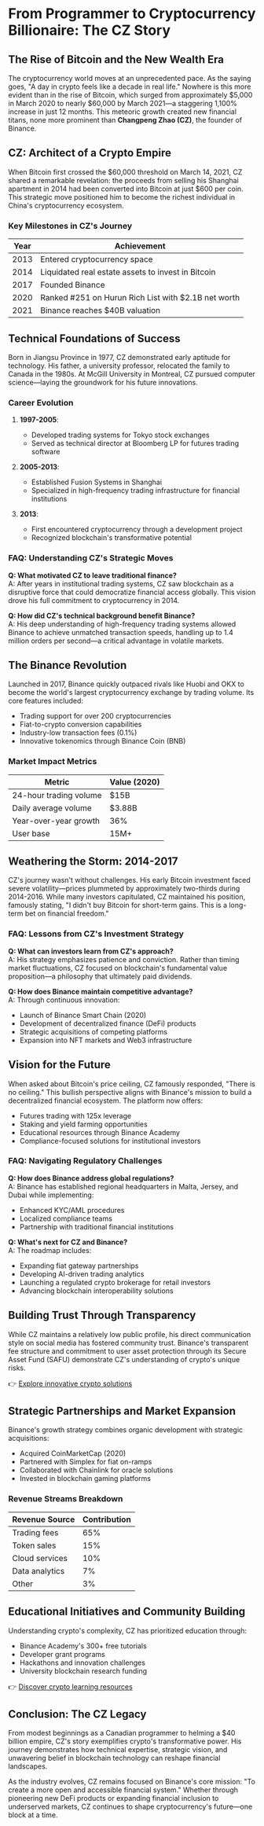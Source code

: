 # From Programmer to Cryptocurrency Billionaire: The CZ Story

## The Rise of Bitcoin and the New Wealth Era  
The cryptocurrency world moves at an unprecedented pace. As the saying goes, "A day in crypto feels like a decade in real life." Nowhere is this more evident than in the rise of Bitcoin, which surged from approximately $5,000 in March 2020 to nearly $60,000 by March 2021—a staggering 1,100% increase in just 12 months. This meteoric growth created new financial titans, none more prominent than **Changpeng Zhao (CZ)**, the founder of Binance.

## CZ: Architect of a Crypto Empire  
When Bitcoin first crossed the $60,000 threshold on March 14, 2021, CZ shared a remarkable revelation: the proceeds from selling his Shanghai apartment in 2014 had been converted into Bitcoin at just $600 per coin. This strategic move positioned him to become the richest individual in China's cryptocurrency ecosystem.

### Key Milestones in CZ's Journey  
| Year | Achievement |
|------|-------------|
| 2013 | Entered cryptocurrency space |
| 2014 | Liquidated real estate assets to invest in Bitcoin |
| 2017 | Founded Binance |
| 2020 | Ranked #251 on Hurun Rich List with $2.1B net worth |
| 2021 | Binance reaches $40B valuation |

## Technical Foundations of Success  
Born in Jiangsu Province in 1977, CZ demonstrated early aptitude for technology. His father, a university professor, relocated the family to Canada in the 1980s. At McGill University in Montreal, CZ pursued computer science—laying the groundwork for his future innovations.

### Career Evolution  
1. **1997-2005**:  
   - Developed trading systems for Tokyo stock exchanges  
   - Served as technical director at Bloomberg LP for futures trading software  

2. **2005-2013**:  
   - Established Fusion Systems in Shanghai  
   - Specialized in high-frequency trading infrastructure for financial institutions  

3. **2013**:  
   - First encountered cryptocurrency through a development project  
   - Recognized blockchain's transformative potential  

### FAQ: Understanding CZ's Strategic Moves  
**Q: What motivated CZ to leave traditional finance?**  
A: After years in institutional trading systems, CZ saw blockchain as a disruptive force that could democratize financial access globally. This vision drove his full commitment to cryptocurrency in 2014.

**Q: How did CZ's technical background benefit Binance?**  
A: His deep understanding of high-frequency trading systems allowed Binance to achieve unmatched transaction speeds, handling up to 1.4 million orders per second—a critical advantage in volatile markets.

## The Binance Revolution  
Launched in 2017, Binance quickly outpaced rivals like Huobi and OKX to become the world's largest cryptocurrency exchange by trading volume. Its core features included:  
- Trading support for over 200 cryptocurrencies  
- Fiat-to-crypto conversion capabilities  
- Industry-low transaction fees (0.1%)  
- Innovative tokenomics through Binance Coin (BNB)

### Market Impact Metrics  
| Metric | Value (2020) |
|--------|--------------|
| 24-hour trading volume | $15B |
| Daily average volume | $3.88B |
| Year-over-year growth | 36% |
| User base | 15M+ |

## Weathering the Storm: 2014-2017  
CZ's journey wasn't without challenges. His early Bitcoin investment faced severe volatility—prices plummeted by approximately two-thirds during 2014-2016. While many investors capitulated, CZ maintained his position, famously stating, "I didn't buy Bitcoin for short-term gains. This is a long-term bet on financial freedom."

### FAQ: Lessons from CZ's Investment Strategy  
**Q: What can investors learn from CZ's approach?**  
A: His strategy emphasizes patience and conviction. Rather than timing market fluctuations, CZ focused on blockchain's fundamental value proposition—a philosophy that ultimately paid dividends.

**Q: How does Binance maintain competitive advantage?**  
A: Through continuous innovation:  
- Launch of Binance Smart Chain (2020)  
- Development of decentralized finance (DeFi) products  
- Strategic acquisitions of competing platforms  
- Expansion into NFT markets and Web3 infrastructure

## Vision for the Future  
When asked about Bitcoin's price ceiling, CZ famously responded, "There is no ceiling." This bullish perspective aligns with Binance's mission to build a decentralized financial ecosystem. The platform now offers:  
- Futures trading with 125x leverage  
- Staking and yield farming opportunities  
- Educational resources through Binance Academy  
- Compliance-focused solutions for institutional investors

### FAQ: Navigating Regulatory Challenges  
**Q: How does Binance address global regulations?**  
A: Binance has established regional headquarters in Malta, Jersey, and Dubai while implementing:  
- Enhanced KYC/AML procedures  
- Localized compliance teams  
- Partnership with traditional financial institutions  

**Q: What's next for CZ and Binance?**  
A: The roadmap includes:  
- Expanding fiat gateway partnerships  
- Developing AI-driven trading analytics  
- Launching a regulated crypto brokerage for retail investors  
- Advancing blockchain interoperability solutions  

## Building Trust Through Transparency  
While CZ maintains a relatively low public profile, his direct communication style on social media has fostered community trust. Binance's transparent fee structure and commitment to user asset protection through its Secure Asset Fund (SAFU) demonstrate CZ's understanding of crypto's unique risks.

👉 [Explore innovative crypto solutions](https://bit.ly/okx-bonus)

## Strategic Partnerships and Market Expansion  
Binance's growth strategy combines organic development with strategic acquisitions:  
- Acquired CoinMarketCap (2020)  
- Partnered with Simplex for fiat on-ramps  
- Collaborated with Chainlink for oracle solutions  
- Invested in blockchain gaming platforms  

### Revenue Streams Breakdown  
| Revenue Source | Contribution |
|----------------|--------------|
| Trading fees | 65% |
| Token sales | 15% |
| Cloud services | 10% |
| Data analytics | 7% |
| Other | 3% |

## Educational Initiatives and Community Building  
Understanding crypto's complexity, CZ has prioritized education through:  
- Binance Academy's 300+ free tutorials  
- Developer grant programs  
- Hackathons and innovation challenges  
- University blockchain research funding  

👉 [Discover crypto learning resources](https://bit.ly/okx-bonus)

## Conclusion: The CZ Legacy  
From modest beginnings as a Canadian programmer to helming a $40 billion empire, CZ's story exemplifies crypto's transformative power. His journey demonstrates how technical expertise, strategic vision, and unwavering belief in blockchain technology can reshape financial landscapes.

As the industry evolves, CZ remains focused on Binance's core mission: "To create a more open and accessible financial system." Whether through pioneering new DeFi products or expanding financial inclusion to underserved markets, CZ continues to shape cryptocurrency's future—one block at a time.